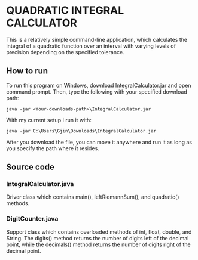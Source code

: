 # QUADRATIC INTEGRAL CALCULATOR
This is a relatively simple command-line application, which calculates the integral of a quadratic function over an interval with varying levels of precision depending on the specified tolerance.

## How to run
To run this program on Windows, download IntegralCalculator.jar and open command prompt.
Then, type the following with your specified download path:
```
java -jar <Your-downloads-path>\IntegralCalculator.jar
```
With my current setup I run it with:
```
java -jar C:\Users\Gjin\Downloads\IntegralCalculator.jar
```
After you download the file, you can move it anywhere and run it as long as you specify the path where it resides.

## Source code

### IntegralCalculator.java
Driver class which contains main(), leftRiemannSum(), and quadratic() methods.

### DigitCounter.java 
Support class which contains overloaded methods of int, float, double, and String. The digits() method returns the number of digits left of the decimal point, while the decimals() method returns the number of digits right of the decimal point.
